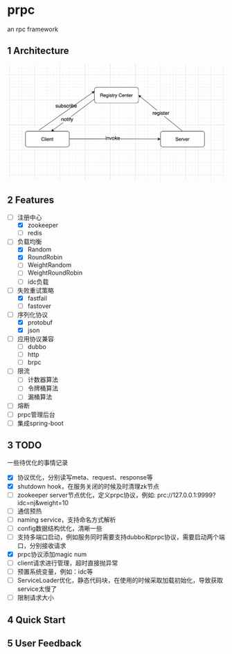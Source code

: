 # prpc
an rpc framework

## 1 Architecture

![prpc architecture](imgs/prpc-architecture.png)


## 2 Features

- [ ] 注册中心
    - [x] zookeeper
    - [ ] redis
- [ ] 负载均衡
    - [x] Random
    - [x] RoundRobin
    - [ ] WeightRandom
    - [ ] WeightRoundRobin
    - [ ] idc负载
- [ ] 失败重试策略
    - [x] fastfail
    - [ ] fastover
- [ ] 序列化协议
    - [x] protobuf
    - [x] json
- [ ] 应用协议兼容
    - [ ] dubbo
    - [ ] http
    - [ ] brpc
- [ ] 限流
    - [ ] 计数器算法
    - [ ] 令牌桶算法
    - [ ] 漏桶算法
- [ ] 熔断
- [ ] prpc管理后台
- [ ] 集成spring-boot

## 3 TODO

一些待优化的事情记录

- [x] 协议优化，分别读写meta、request、response等
- [x] shutdown hook，在服务关闭的时候及时清理zk节点
- [ ] zookeeper server节点优化，定义prpc协议，例如: prc://127.0.0.1:9999?idc=nj&weight=10
- [ ] 通信预热
- [ ] naming service，支持命名方式解析
- [ ] config数据结构优化，清晰一些
- [ ] 支持多端口启动，例如服务同时需要支持dubbo和prpc协议，需要启动两个端口，分别接收请求
- [x] prpc协议添加magic num
- [ ] client请求进行管理，超时直接抛异常
- [ ] 预置系统变量，例如：idc等
- [ ] ServiceLoader优化，静态代码块，在使用的时候采取加载初始化，导致获取service太慢了
- [ ] 限制请求大小

## 4 Quick Start





## 5 User Feedback


